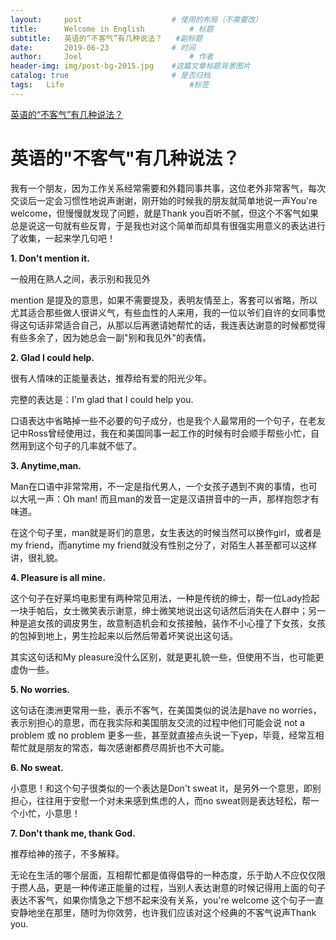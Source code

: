 ```yaml
---
layout:     post   				    # 使用的布局（不需要改）
title:      Welcome in English			# 标题
subtitle:   英语的“不客气”有几种说法？   #副标题
date:       2019-06-23 				# 时间
author:     Joel 						# 作者
header-img: img/post-bg-2015.jpg 	#这篇文章标题背景图片
catalog: true 						# 是否归档
tags:	Life							#标签
---
```

<a href="http://news.iciba.com/study/oral/1564708.shtml">英语的“不客气”有几种说法？ </a>


# 英语的"不客气"有几种说法？

 我有一个朋友，因为工作关系经常需要和外籍同事共事，这位老外非常客气，每次交谈后一定会习惯性地说声谢谢，刚开始的时候我的朋友就简单地说一声You're welcome，但慢慢就发现了问题，就是Thank you百听不腻，但这个不客气如果总是说这一句就有些反胃，于是我也对这个简单而却具有很强实用意义的表达进行了收集，一起来学几句吧！

**1. Don't mention it.**

一般用在熟人之间，表示别和我见外

mention 是提及的意思，如果不需要提及，表明友情至上，客套可以省略，所以尤其适合那些做人很讲义气，有些血性的人来用，我的一位以爷们自许的女同事觉得这句话非常适合自己，从那以后再邀请她帮忙的话，我连表达谢意的时候都觉得有些多余了，因为她总会一副"别和我见外"的表情。

**2. Glad I could help.**

很有人情味的正能量表达，推荐给有爱的阳光少年。

完整的表达是：I'm glad that I could help you.

口语表达中省略掉一些不必要的句子成分，也是我个人最常用的一个句子，在老友记中Ross曾经使用过，我在和美国同事一起工作的时候有时会顺手帮些小忙，自然用到这个句子的几率就不低了。

**3. Anytime,man.**

Man在口语中非常常用，不一定是指代男人，一个女孩子遇到不爽的事情，也可以大吼一声：Oh man! 而且man的发音一定是汉语拼音中的一声，那样抱怨才有味道。

在这个句子里，man就是哥们的意思，女生表达的时候当然可以换作girl，或者是my friend，而anytime my friend就没有性别之分了，对陌生人甚至都可以这样讲，很礼貌。

**4. Pleasure is all mine.**

这个句子在好莱坞电影里有两种常见用法，一种是传统的绅士，帮一位Lady捡起一块手帕后，女士微笑表示谢意，绅士微笑地说出这句话然后消失在人群中；另一种是追女孩的调皮男生，故意制造机会和女孩接触，装作不小心撞了下女孩，女孩的包掉到地上，男生捡起来以后然后带着坏笑说出这句话。

其实这句话和My pleasure没什么区别，就是更礼貌一些，但使用不当，也可能更虚伪一些。

**5. No worries.**

这句话在澳洲更常用一些，表示不客气，在美国类似的说法是have no worries，表示别担心的意思，而在我实际和美国朋友交流的过程中他们可能会说 not a problem 或 no problem 更多一些，甚至就直接点头说一下yep，毕竟，经常互相帮忙就是朋友的常态，每次感谢都费尽周折也不大可能。

**6. No sweat.**

小意思！和这个句子很类似的一个表达是Don't sweat it，是另外一个意思，即别担心，往往用于安慰一个对未来感到焦虑的人，而no sweat则是表达轻松，帮一个小忙，小意思！

**7. Don't thank me, thank God.**

推荐给神的孩子，不多解释。

无论在生活的哪个层面，互相帮忙都是值得倡导的一种态度，乐于助人不应仅仅限于攒人品，更是一种传递正能量的过程，当别人表达谢意的时候记得用上面的句子表达不客气，如果你情急之下想不起来没有关系，you're welcome 这个句子一直安静地坐在那里，随时为你效劳，也许我们应该对这个经典的不客气说声Thank you.
